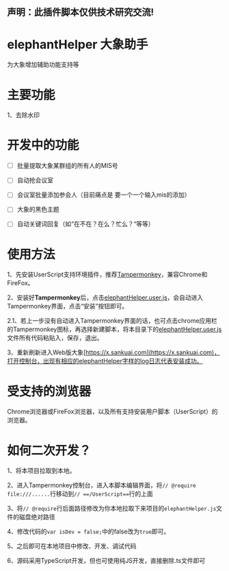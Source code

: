 声明：此插件脚本仅供技术研究交流!
----------------------

# elephantHelper 大象助手
为大象增加辅助功能支持等

# 主要功能
1、去除水印

# 开发中的功能
- [ ] 批量提取大象某群组的所有人的MIS号
- [ ] 自动抢会议室
- [ ] 会议室批量添加参会人（目前痛点是 要一个一个输入mis的添加）
- [ ] 大象的黑色主题
- [ ] 自动关键词回复（如“在不在？在么？忙么？“等等）


# 使用方法
1、先安装UserScript支持环境插件，推荐[Tampermonkey](http://tampermonkey.net/)，兼容Chrome和FireFox。

2、安装好**Tampermonkey**后，点击[elephantHelper.user.js](https://github.com/xxcanghai/userscript/raw/master/elephantHelper/elephantHelper.user.js)，会自动进入Tampermonkey界面，点击“安装”按钮即可。

2.1、若上一步没有自动进入Tampermonkey界面的话，也可点击chrome应用栏的Tampermonkey图标，再选择新建脚本，将本目录下的[elephantHelper.user.js](https://github.com/xxcanghai/userscript/raw/master/elephantHelper/elephantHelper.user.js)文件所有代码粘贴入，保存，退出。

3、重新刷新进入Web版大象[https://x.sankuai.com](https://x.sankuai.com)，打开控制台，出现有相应的elephantHelper字样的log日志代表安装成功。


# 受支持的浏览器
Chrome浏览器或FireFox浏览器，以及所有支持安装用户脚本（UserScript）的浏览器。

# 如何二次开发？
1、将本项目拉取到本地。

2、进入Tampermonkey控制台，进入本脚本编辑界面，将`// @require  file:///......`行移动到`// ==/UserScript==`行的上面

3、将`// @require`行后面路径修改为你本地拉取下来项目的`elephantHelper.js`文件的磁盘绝对路径

4、修改代码的`var isDev = false;`中的false改为`true`即可。

5、之后即可在本地项目中修改、开发、调试代码

6、源码采用TypeScript开发，但也可使用纯JS开发，直接删除.ts文件即可

